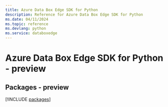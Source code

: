 ```yaml
---
title: Azure Data Box Edge SDK for Python
description: Reference for Azure Data Box Edge SDK for Python
ms.date: 04/11/2024
ms.topic: reference
ms.devlang: python
ms.service: databoxedge
---
```

# Azure Data Box Edge SDK for Python - preview
## Packages - preview
[!INCLUDE [packages](data-box-edge-index.md)]